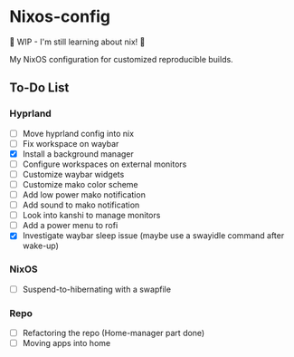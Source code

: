 # Nixos-config

🚧 WIP - I'm still learning about nix! 🚧

My NixOS configuration for customized reproducible builds.

## To-Do List

### Hyprland

- [ ] Move hyprland config into nix
- [ ] Fix workspace on waybar
- [x] Install a background manager
- [ ] Configure workspaces on external monitors
- [ ] Customize waybar widgets
- [ ] Customize mako color scheme
- [ ] Add low power mako notification
- [ ] Add sound to mako notification
- [ ] Look into kanshi to manage monitors
- [ ] Add a power menu to rofi
- [x] Investigate waybar sleep issue (maybe use a swayidle command after wake-up)

### NixOS

- [ ] Suspend-to-hibernating with a swapfile

### Repo

- [ ] Refactoring the repo (Home-manager part done)
- [ ] Moving apps into home
